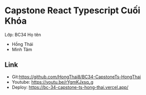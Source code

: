 # Capstone React Typescript Cuối Khóa

Lớp: BC34 
 Họ tên
- Hồng Thái 
- Minh Tâm

## Link
- Git:https://github.com/HongThai8/BC34-CapstoneTs-HongThai
- Youtube: https://youtu.be/rYgmKJxsq_g
- Deploy: https://bc-34-capstone-ts-hong-thai.vercel.app/
